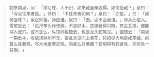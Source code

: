 > 初参南泉，问：​「摩尼珠，人不识，如来藏里亲收得。如何是藏？​」泉曰：​「与汝往来者是。​」师曰：​「不往来者如何？​」泉曰：​「亦是。​」曰：​「如何是珠？​」泉召师祖，师应诺。泉曰：​「去。汝不会我语。​」师从此信入。雪窦显云：​「百尺竿头作伎俩，不是好手。这里著得只眼，宾主互换，便能深入虎穴。或不恁么，纵饶师祖悟去，也是龙头蛇尾汉。​」圜悟云：​「南泉一期垂手，收放擒纵則不无，要且未见向上事在，只如尽大地是如来藏。向甚么处著珠，尽大地是摩尼珠。向甚么处著藏？若明得有转身处，许你具一只眼。​」


